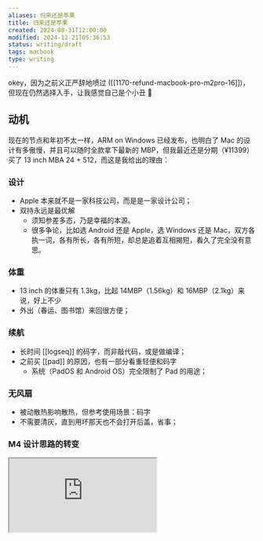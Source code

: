 ```yaml
---
aliases: 归来还是苹果
title: 归来还是苹果
created: 2024-08-31T12:00:00
modified: 2024-12-21T05:36:53
status: writing/draft
tags: macbook
type: writing
---
```


okey，因为之前义正严辞地喷过 ([[1170-refund-macbook-pro-m2pro-16]])，但现在仍然选择入手，让我感觉自己是个小丑 🤡

## 动机

现在的节点和年初不太一样，ARM on Windows 已经发布，也明白了 Mac 的设计有多傲慢，并且可以随时全款拿下最新的 MBP，但我最近还是分期（¥11399）买了 13 inch MBA 24 + 512，而这是我给出的理由：

### 设计

- Apple 本来就不是一家科技公司，而是是一家设计公司；
- 双持永远是最优解
  - 须知参差多态，乃是幸福的本源。
  - 很多争论，比如选 Android 还是 Apple，选 Windows 还是 Mac，双方各执一词，各有所长，各有所短，却总是追着互相揭短，看久了完全没有意思。

### 体重

- 13 inch 的体重只有 1.3kg，比起 14MBP（1.56kg）和 16MBP（2.1kg）来说，好上不少
- 外出（春运、图书馆）来回很方便；

### 续航

- 长时间 [[logseq]] 的码字，而非敲代码，或是做编译；
- 之前买 [[pad]] 的原因，也有一部分看重轻便和码字
  - 系统（PadOS 和 Android OS）完全限制了 Pad 的用途；

### 无风扇

- 被动散热影响散热，但参考使用场景：码字
- 不需要清灰，直到用坏那天也不会打开后盖，省事；

### M4 设计思路的转变

<iframe src="https://www.youtube.com/embed/EbDPvcbilCs" allow="accelerometer; autoplay; clipboard-write; encrypted-media; gyroscope; picture-in-picture; web-share" referrerpolicy="strict-origin-when-cross-origin" allowfullscreen/><center>via: <a href='https://www.youtube.com/watch?v=EbDPvcbilCs' target='_blank' class='external-link'>https://www.youtube.com/watch?v=EbDPvcbilCs</a></center>

8:20 时，M4 用 60% 的功耗，去跑 20% 的性能提升？跟 M1 和 M2 的设计思路完全背道而驰。

### 类 Unix，Shell 支持好

### Mac 的色彩管理、字体显示非常舒服

### ARM on Windows 兼容性一般，并且续航拉垮

## Mac 正在式微

> [!note]
> 但说实话，很多软件，其实是 Apple 在依赖 Linux on ARM，Apple 真的应该付钱给 Linux...

> [!note]
>
> 差不多 10 年前，我特别喜欢苹果笔记本电脑。我现在还记得当时有这些优势：
> * Retina 屏幕。在那个桌面平台 1440x900 ，笔记本 1366x768 分辨率的时代，2K 分辨率真的十分惊艳，画面特别细腻；
 >  * 屏幕色彩好。当年的笔记本普遍使用 42% NTSC 色域的 TN 屏幕，色彩方面挺糟糕，可视角度也很一般，画面上下两半的颜色都不太一样；
>  * 好用的终端。当时 Windows 终端不说字体和生态之类的问题，光是 cmd.exe 这玩意，最大化都只能占左半边屏幕，宽度是固定的。虽然有 Cygwin 和 MSYS2 ，但仍然有许多开源软件没有移植到 Windows 平台，或者存在兼容性问题。虽然有第三方终端软件，但仍然没有任何一款能做到选定后按 Ctrl+C 复制；
>  * PCIe 协议的固态硬盘。虽然那个时代的 HFS+ 文件系统性能不怎么样，但在硬件方面，PCIe 的固态硬盘顺序读写速度能超过 1000MB/s ，那时候绝大多数 Windows 笔记本只会配备机械硬盘，或者 32GB 的固态加上一个大容量机械硬盘。买一个 128GB 的镁光 M4 固态都要 1000 多元，而且顺序读写因为 SATA3 的限制，只有 550MB/s ；
>  * 大电池。当年的 Windows 笔记本虽然厚，但是内部空间利用率不高。许多笔记本的电池做在屏幕下方，只有两个拇指的宽度那么大。而 MBP 内部设计紧凑，剩余的空间塞满了电池，在当时就拥有了相对更长的续航；
>  * 触摸板。当时的 PC 触摸板有一部分低端产品不支持多指触控，没有任何手势支持，甚至还有延迟。好一点的支持多指触控，但只是驱动程序会把手势映射成键盘快捷键或者鼠标滚轮操作。大多数手势都是做完动作之后才开始响应，滚动页面也是按行滚动，而不是按像素滚动。
>  * 开源软件生态。我记得当时前端工程化刚起步，很多东西不完善，npm 下载的依赖路径会超级深，在 Windows 上因为路径长度限制都会抽风。虽然这是 npm 的设计缺陷，不过用 Mac OS X 确实能规避这些问题，比较省心。
>  * 虽然不完全是操作系统的优势，但硬件和价格（没错）方面都有实在的优势，只要预算够了，买了之后基本上不会觉得不值。不喜欢 Mac OS X 也可以装一个 Windows ，体验也不会比同期的 Windows 笔记本差。
>
> 如今的话，优势大概有续航、外放音质、MiniLED 屏幕这些，对比起来曾经拥有的优势如今也没有那么明显了。音乐创作、自媒体、平面设计师可能会有生态优势。
>  * 软件开发方面，我个人感觉已经没太多优势了，倒是 Windows 更有优势。现在苹果迁移到了 ARM 指令集，只要做的项目用到的东西多，总能碰到兼容性问题。有时候到网上一问，问题可能没解决，反而有不少人会说“公司没有开发用的服务器吗？什么年代了还需要在本地调试？”。如果是指本地只需要开个浏览器或者 IDE ，再开个终端，其他的一切都在云端，电脑坏了换一台开机连上去马上无缝衔接工作的那种，那还真没有。我只知道字节跳动有。
>
> 当年就有一种说法，现在仍然有。说的是本地和生产环境如果更接近，开发和测试都更方便。我感觉如今的 Mac 系统和生产环境差异其实挺大的，除非做的是前端之类的。
> 多年前因为这个说法，我有超过 3 年的时间完全用 Linux 桌面来干活。做开发是挺爽的，就是桌面环境小毛病挺多，图形界面软件生态少。有时候硬件驱动之类的毛病也多，比如 WiFi 突然掉了，不重启则再也连不上。
> 后来我就想要一个既有部分 Windows 优势，又有部分 Linux 优势的系统。曾经 Mac OS X 是个不错的选择，办公、文档、沟通协作之类的没问题，软件开发大多数时候也没问题，一些问题也可以用虚拟机或者 Docker 解决。
>
>  * 自从苹果迁移到 ARM 指令集之后，我反而感觉今天的 Windows 才更接近这个形态。虽然有人说 WSL 也有问题，比如 IO 性能差（访问 NTFS 分区的时候），WSL2 跑在虚拟机里，没有 systemd （现在有了，mac 从未有过）等等。
>
> 这类问题确实存在，不过若标准是“要无比接近真正的 Linux 环境，否则没办法开发”的话，那 macOS 反而差的更远了。很难想象会有个 Linux 相关的问题，WSL 下没办法搞定，换 macOS 反而解决了。这个要求当然得直接用 Linux ，不必考虑 Windows 和 macOS 。但大多数后端开发工作还真没有这么高的要求，很多都是曾经的 macOS 也可以干的。
>
>  * 我现在可以把沟通协作、编写代码之类的工作放在 Windows 环境中，运行调试放在 WSL 里。若直接用 Windows 运行调试也行的话，就更方便了，更显不出 Mac 曾经的优势了。用 WSL 开始可能会略微折腾一些，但确实能解决问题，测完上生产环境基本不用担心有什么差异。比起 Linux 桌面的那些问题，我更能接受这个。
>  * 最近有些项目用到了 PyTorch 和 CUDA ，如今的 WSL 环境做测试也可以搞定。当然训练不必本地跑，但本地做的工作有时候是一些针对 NVIDIA 显卡的调优工作，改善一下性能。这些用 CPU 运行的模式下其实走不同的代码分支，并不一样。至于“公司没有开发用的服务器吗？”这个问题，有，但不方便，比本地开发调试麻烦多了。
>
> 之前还看到过一种说法：“WSL2 也是跑在虚拟机里，那为什么不直接用虚拟机？”。其实上面的例子用虚拟机就很难搞。WSL 启动速度远比虚拟机快，和 Windows 的集成也很便利。例如，WSL 里面的端口会自动转发出来，直接用 Windows 程序连接上；管理 WSL 内部的文件，可以在命令行里输入 explorer.exe .来用 Windows 资源管理器直接打开，就好像在管理 Windows 的文件一样； WSL 能访问 NTFS 分区上的文件，如果需求对 IO 性能不敏感，也可以在 WSL 下直接编译运行 NTFS 分区里的代码。
> 要是做嵌入式，尤其是那种编译工具链只给 Linux 下的，烧录工具只给 Windows 下的，直接打开 WSL 编译就完事了。
> Mac 的话，如今的体验有点像用能跑 JetBrain 全家桶的高性能树莓派来做开发，很多东西的生态其实还得看 Linux ARM 的生态。
> 如果需求是买来当终端机用，远程连接开发环境，或者做前端开发，或者只用完全跨平台的语言和库来做开发，甚至是 iOS 和 macOS 开发这种不得不用的，那么用 mac 的开发体验应该还不错。系统界面还好看。就是之前 JetBrain 的 IDE 时不时会卡顿，我不知道现在怎么样了。
> https://v2ex.com/t/920796
